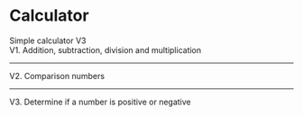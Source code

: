 # Calculator

Simple calculator V3
<br/>
V1. Addition, subtraction, division and multiplication
____
V2. Comparison numbers
____
V3. Determine if a number is positive or negative
